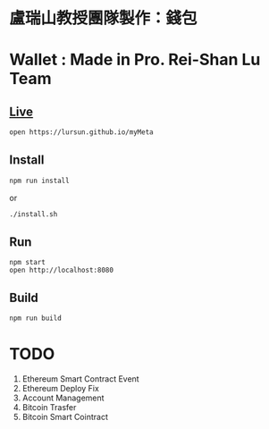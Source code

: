 # 盧瑞山教授團隊製作：錢包
# Wallet : Made in Pro. Rei-Shan Lu Team

## [Live](https://lursun.github.io/myMeta)
```sh
open https://lursun.github.io/myMeta
```

## Install
```sh
npm run install
```
or
```sh
./install.sh
```

## Run
```
npm start
open http://localhost:8080
```

## Build
```sh
npm run build
```

<!-- ## Build to Electron -->

<!-- change webpack.config.js
delete the comment
```
// target: 'electron-renderer', // 給electron用
``` -->
<!-- install Electronn
```
npm i -g electron
```

build
```
./toElectron
```
choose platform
```
npm run buildWindows
npm run buildMacOS
npm run buildLinux
``` -->

# TODO
1. Ethereum Smart Contract Event 
2. Ethereum Deploy Fix
2. Account Management
3. Bitcoin Trasfer
4. Bitcoin Smart Cointract